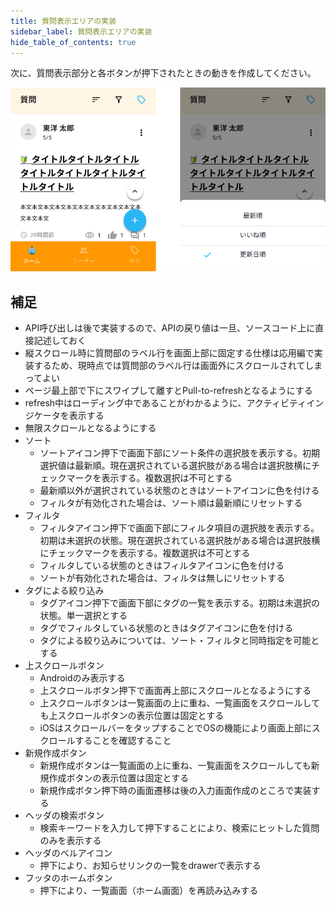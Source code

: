 ```yaml
---
title: 質問表示エリアの実装
sidebar_label: 質問表示エリアの実装
hide_table_of_contents: true
---
```


次に、質問表示部分と各ボタンが押下されたときの動きを作成してください。

![質問表示エリア](screen-home-question.png)

## 補足

- API呼び出しは後で実装するので、APIの戻り値は一旦、ソースコード上に直接記述しておく
- 縦スクロール時に質問部のラベル行を画面上部に固定する仕様は応用編で実装するため、現時点では質問部のラベル行は画面外にスクロールされてしまってよい
- ページ最上部で下にスワイプして離すとPull-to-refreshとなるようにする
- refresh中はローディング中であることがわかるように、アクティビティインジケータを表示する
- 無限スクロールとなるようにする
- ソート
  - ソートアイコン押下で画面下部にソート条件の選択肢を表示する。初期選択値は最新順。現在選択されている選択肢がある場合は選択肢横にチェックマークを表示する。複数選択は不可とする
  - 最新順以外が選択されている状態のときはソートアイコンに色を付ける
  - フィルタが有効化された場合は、ソート順は最新順にリセットする
- フィルタ
  - フィルタアイコン押下で画面下部にフィルタ項目の選択肢を表示する。初期は未選択の状態。現在選択されている選択肢がある場合は選択肢横にチェックマークを表示する。複数選択は不可とする
  - フィルタしている状態のときはフィルタアイコンに色を付ける
  - ソートが有効化された場合は、フィルタは無しにリセットする
- タグによる絞り込み
  - タグアイコン押下で画面下部にタグの一覧を表示する。初期は未選択の状態。単一選択とする
  - タグでフィルタしている状態のときはタグアイコンに色を付ける
  - タグによる絞り込みについては、ソート・フィルタと同時指定を可能とする
- 上スクロールボタン
  - Androidのみ表示する
  - 上スクロールボタン押下で画面再上部にスクロールとなるようにする
  - 上スクロールボタンは一覧画面の上に重ね、一覧画面をスクロールしても上スクロールボタンの表示位置は固定とする
  - iOSはスクロールバーをタップすることでOSの機能により画面上部にスクロールすることを確認すること
- 新規作成ボタン
  - 新規作成ボタンは一覧画面の上に重ね、一覧画面をスクロールしても新規作成ボタンの表示位置は固定とする
  - 新規作成ボタン押下時の画面遷移は後の入力画面作成のところで実装する
- ヘッダの検索ボタン
  - 検索キーワードを入力して押下することにより、検索にヒットした質問のみを表示する
- ヘッダのベルアイコン
  - 押下により、お知らせリンクの一覧をdrawerで表示する
- フッタのホームボタン
  - 押下により、一覧画面（ホーム画面）を再読み込みする
